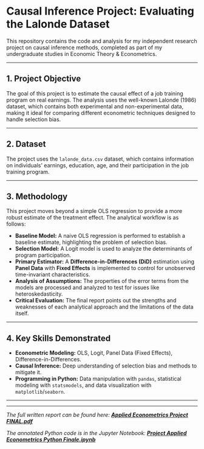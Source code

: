 # Causal Inference Project: Evaluating the Lalonde Dataset

This repository contains the code and analysis for my independent research project on causal inference methods, completed as part of my undergraduate studies in Economic Theory & Econometrics.

---

## 1. Project Objective

The goal of this project is to estimate the causal effect of a job training program on real earnings. The analysis uses the well-known Lalonde (1986) dataset, which contains both experimental and non-experimental data, making it ideal for comparing different econometric techniques designed to handle selection bias.

---

## 2. Dataset

The project uses the `lalonde_data.csv` dataset, which contains information on individuals' earnings, education, age, and their participation in the job training program.

---

## 3. Methodology

This project moves beyond a simple OLS regression to provide a more robust estimate of the treatment effect. The analytical workflow is as follows:

* **Baseline Model:** A naive OLS regression is performed to establish a baseline estimate, highlighting the problem of selection bias.
* **Selection Model:** A Logit model is used to analyze the determinants of program participation.
* **Primary Estimator:** A **Difference-in-Differences (DiD)** estimation using **Panel Data** with **Fixed Effects** is implemented to control for unobserved time-invariant characteristics.
* **Analysis of Assumptions:** The properties of the error terms from the models are processed and analyzed to test for issues like heteroskedasticity.
* **Critical Evaluation:** The final report points out the strengths and weaknesses of each analytical approach and the limitations of the data itself.

---

## 4. Key Skills Demonstrated

* **Econometric Modeling:** OLS, Logit, Panel Data (Fixed Effects), Difference-in-Differences.
* **Causal Inference:** Deep understanding of selection bias and methods to mitigate it.
* **Programming in Python:** Data manipulation with `pandas`, statistical modeling with `statsmodels`, and data visualization with `matplotlib`/`seaborn`.

---

---

*The full written report can be found here: [**Applied Econometrics Project FINAL.pdf**](./Applied-Econometrics-Project-FINAL.pdf)*

*The annotated Python code is in the Jupyter Notebook: [**Project Applied Econometrics Python Finale.ipynb**](./Project-Applied-Econometrics-Python-Finale)*
